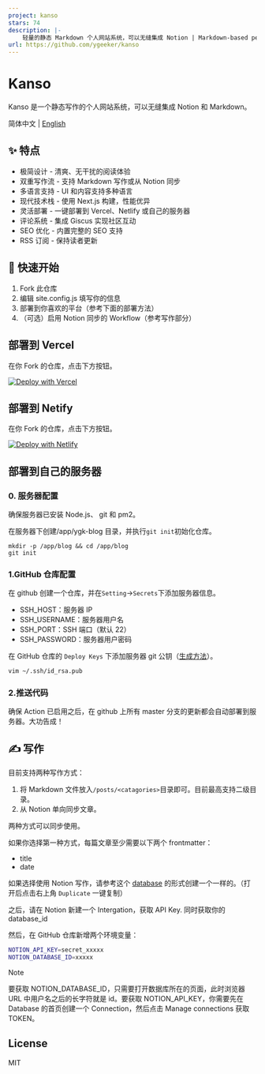 ```yaml
---
project: kanso
stars: 74
description: |-
    轻量的静态 Markdown 个人网站系统，可以无缝集成 Notion | Markdown-based personal website system that seamlessly integrates with Notion and Markdown.
url: https://github.com/ygeeker/kanso
---
```


# Kanso

Kanso 是一个静态写作的个人网站系统，可以无缝集成 Notion 和 Markdown。

简体中文 | [English](./README.en-US.md)

## ✨ 特点

-   极简设计 - 清爽、无干扰的阅读体验
-   双重写作流 - 支持 Markdown 写作或从 Notion 同步
-   多语言支持 - UI 和内容支持多种语言
-   现代技术栈 - 使用 Next.js 构建，性能优异
-   灵活部署 - 一键部署到 Vercel、Netlify 或自己的服务器
-   评论系统 - 集成 Giscus 实现社区互动
-   SEO 优化 - 内置完整的 SEO 支持
-   RSS 订阅 - 保持读者更新

## 🚀 快速开始

1. Fork 此仓库
2. 编辑 site.config.js 填写你的信息
3. 部署到你喜欢的平台（参考下面的部署方法）
4. （可选）启用 Notion 同步的 Workflow（参考写作部分）

## 部署到 Vercel

在你 Fork 的仓库，点击下方按钮。

[![Deploy with Vercel](https://vercel.com/button)](https://vercel.com/new/clone?repository-url=https%3A%2F%2Fgithub.com%2FRiverTwilight%2Frene.wang)

## 部署到 Netify

在你 Fork 的仓库，点击下方按钮。

[![Deploy with Netlify](https://www.netlify.com/img/deploy/button.svg)](https://app.netlify.com/start/deploy?repository=https://github.com/ReneWang/kanso)

## 部署到自己的服务器

### 0. 服务器配置

确保服务器已安装 Node.js、 git 和 pm2。

在服务器下创建/app/ygk-blog 目录，并执行`git init`初始化仓库。

```
mkdir -p /app/blog && cd /app/blog
git init
```

### 1.GitHub 仓库配置

在 github 创建一个仓库，并在`Setting`->`Secrets`下添加服务器信息。

-   SSH_HOST：服务器 IP
-   SSH_USERNAME：服务器用户名
-   SSH_PORT：SSH 端口（默认 22）
-   SSH_PASSWORD：服务器用户密码

在 GitHub 仓库的 `Deploy Keys` 下添加服务器 git 公钥（[生成方法](https://git-scm.com/book/zh/v2/%E6%9C%8D%E5%8A%A1%E5%99%A8%E4%B8%8A%E7%9A%84-Git-%E7%94%9F%E6%88%90-SSH-%E5%85%AC%E9%92%A5)）。

```sh
vim ~/.ssh/id_rsa.pub
```

### 2.推送代码

确保 Action 已启用之后，在 github 上所有 master 分支的更新都会自动部署到服务器。大功告成！

## ✍ 写作

目前支持两种写作方式：

1. 将 Markdown 文件放入`/posts/<catagories>`目录即可。目前最高支持二级目录。
2. 从 Notion 单向同步文章。

两种方式可以同步使用。

如果你选择第一种方式，每篇文章至少需要以下两个 frontmatter：

-   title
-   date

如果选择使用 Notion 写作，请参考这个 [database](https://rivertwilight.notion.site/faf0f2effa1746f8806af0c0df3d7b30?v=7c3efd0a9f7c4b858cee4f3d563b5d89) 的形式创建一个一样的。（打开后点击右上角 `Duplicate` 一键复制）

之后，请在 Notion 新建一个 Intergation，获取 API Key. 同时获取你的 database_id

然后，在 GitHub 仓库新增两个环境变量：

```bash
NOTION_API_KEY=secret_xxxxx
NOTION_DATABASE_ID=xxxxx
```

> [!NOTE]  
> 要获取 NOTION_DATABASE_ID，只需要打开数据库所在的页面，此时浏览器 URL 中用户名之后的长字符就是 id。要获取 NOTION_API_KEY，你需要先在 Database 的首页创建一个 Connection，然后点击 Manage connections 获取 TOKEN。

## License

MIT

